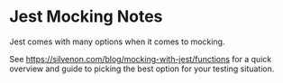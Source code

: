 # Jest Mocking Notes

Jest comes with many options when it comes to mocking.

See https://silvenon.com/blog/mocking-with-jest/functions for a quick overview and guide to picking the best option for your testing situation.
